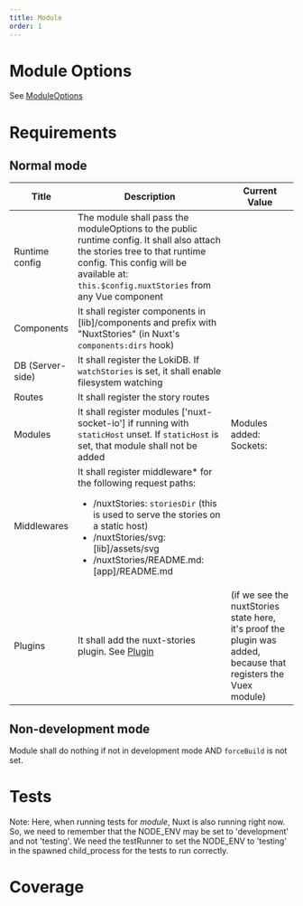 ```yaml
---
title: Module
order: 1
---
```


# Module Options

See [ModuleOptions](/stories/en/Documentation/Configuration#module-options)

# Requirements

## Normal mode

| Title | Description | Current Value |
| --- | --- | --- |
| Runtime config | The module shall pass the moduleOptions to the public runtime config. It shall also attach the stories tree to that runtime config. This config will be available at: `this.$config.nuxtStories` from any Vue component | <json :data="$config.nuxtStories" :deep="1" /> |
| Components | It shall register components in [lib]/components and prefix with "NuxtStories" (in Nuxt's `components:dirs` hook) | <json :data="componentNames('NuxtStories').sort()" />  |
| DB (Server-side) | It shall register the LokiDB. If `watchStories` is set, it shall enable filesystem watching | |
| Routes | It shall register the story routes | <json :data="$config.nuxtStories.routes" /> 
| Modules | It shall register modules ['nuxt-socket-io'] if running with `staticHost` unset. If `staticHost` is set, that module shall not be added | Modules added: <json :data="$config.nuxtStories.modulesAdded" /><br/>Sockets: <json  :data="$config.nuxtSocketIO" /> |
| Middlewares | It shall register middleware* for the following request paths: <ul><li>/nuxtStories: `storiesDir` (this is used to serve the stories on a static host) </li><li>/nuxtStories/svg: [lib]/assets/svg</li><li>/nuxtStories/README.md: [app]/README.md </li> </ul> | <json :data="$config.nuxtStories.middlewares" /> |
| Plugins | It shall add the nuxt-stories plugin. See [Plugin](./Plugin) | <json :data="$store.state.$nuxtStories" :deep="1" /> (if we see the nuxtStories state here, it's proof the plugin was added, because that registers the Vuex module) |

## Non-development mode

Module shall do nothing if not in development mode AND `forceBuild` is not set.

 # Tests

<TestRunner testFile="test/specs/Module.spec.js" />

Note: Here, when running tests for *module*, Nuxt is also running right now. So, we need to remember that the NODE_ENV may be set to 'development' and not 'testing'. We need the testRunner to set the NODE_ENV to 'testing' in the spawned child_process for the tests to run correctly.

# Coverage

<TestCoverage file="lib/module.js" />